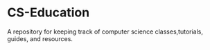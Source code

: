 # CS-Education
A repository for keeping track of computer science classes,tutorials, guides, and resources.
